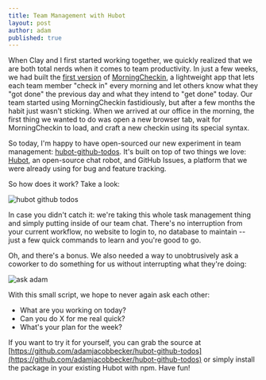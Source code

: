 ```yaml
---
title: Team Management with Hubot
layout: post
author: adam
published: true
---
```


When Clay and I first started working together, we quickly realized that we are both total nerds when it comes to team productivity. In just a few weeks, we had built the [first version](https://github.com/cjoh/morning-checkin) of [MorningCheckin](http://www.morningcheckin.com), a lightweight app that lets each team member "check in" every morning and let others know what they "got done" the previous day and what they intend to "get done" today. Our team started using MorningCheckin fastidiously, but after a few months the habit just wasn't sticking. When we arrived at our office in the morning, the first thing we wanted to do was open a new browser tab, wait for MorningCheckin to load, and craft a new checkin using its special syntax.

<!-- more -->

So today, I'm happy to have open-sourced our new experiment in team management: [hubot-github-todos](https://github.com/adamjacobbecker/hubot-github-todos). It's built on top of two things we love: [Hubot](hubot.github.com), an open-source chat robot, and GitHub Issues, a platform that we were already using for bug and feature tracking.

So how does it work? Take a look:

![hubot github todos](http://cl.ly/image/2C3g3B0x311L/Screen%20Shot%202014-01-28%20at%2010.45.52%20AM.png)

In case you didn't catch it: we're taking this whole task management thing and simply putting inside of our team chat. There's no interruption from your current workflow, no website to login to, no database to maintain -- just a few quick commands to learn and you're good to go.

Oh, and there's a bonus. We also needed a way to unobtrusively ask a coworker to do something for us without interrupting what they're doing:

![ask adam](http://cl.ly/image/0o1p2R200X0y/Screen%20Shot%202014-01-28%20at%2010.46.02%20AM.png)

With this small script, we hope to never again ask each other:

- What are you working on today?
- Can you do X for me real quick?
- What's your plan for the week?

If you want to try it for yourself, you can grab the source at [https://github.com/adamjacobbecker/hubot-github-todos](https://github.com/adamjacobbecker/hubot-github-todos) or simply install the package in your existing Hubot with npm. Have fun!
